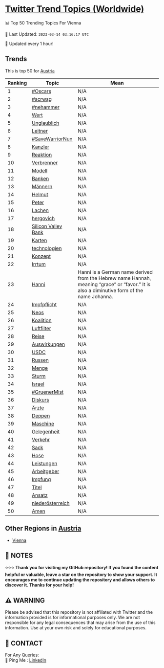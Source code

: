 [Twitter Trend Topics (Worldwide)](https://github.com/ErcinDedeoglu/Twitter-Trend-Topics)
==========


📊 Top 50 Trending Topics For Vienna

📆 Last Updated: `2023-03-14 03:16:17 UTC`

🔧 Updated every 1 hour!


## Trends

This is top 50 for [Austria](</Austria>)

| Ranking | Topic | Mean |
| ------- | ------------ | ------------ |
| 1 | [#Oscars](http://twitter.com/search?q=%23Oscars) | N/A |
| 2 | [#scrwsg](http://twitter.com/search?q=%23scrwsg) | N/A |
| 3 | [#nehammer](http://twitter.com/search?q=%23nehammer) | N/A |
| 4 | [Wert](http://twitter.com/search?q=Wert) | N/A |
| 5 | [Unglaublich](http://twitter.com/search?q=Unglaublich) | N/A |
| 6 | [Leitner](http://twitter.com/search?q=Leitner) | N/A |
| 7 | [#SaveWarriorNun](http://twitter.com/search?q=%23SaveWarriorNun) | N/A |
| 8 | [Kanzler](http://twitter.com/search?q=Kanzler) | N/A |
| 9 | [Reaktion](http://twitter.com/search?q=Reaktion) | N/A |
| 10 | [Verbrenner](http://twitter.com/search?q=Verbrenner) | N/A |
| 11 | [Modell](http://twitter.com/search?q=Modell) | N/A |
| 12 | [Banken](http://twitter.com/search?q=Banken) | N/A |
| 13 | [Männern](http://twitter.com/search?q=M%c3%a4nnern) | N/A |
| 14 | [Helmut](http://twitter.com/search?q=Helmut) | N/A |
| 15 | [Peter](http://twitter.com/search?q=Peter) | N/A |
| 16 | [Lachen](http://twitter.com/search?q=Lachen) | N/A |
| 17 | [hergovich](http://twitter.com/search?q=hergovich) | N/A |
| 18 | [Silicon Valley Bank](http://twitter.com/search?q=Silicon+Valley+Bank) | N/A |
| 19 | [Karten](http://twitter.com/search?q=Karten) | N/A |
| 20 | [technologien](http://twitter.com/search?q=technologien) | N/A |
| 21 | [Konzept](http://twitter.com/search?q=Konzept) | N/A |
| 22 | [Irrtum](http://twitter.com/search?q=Irrtum) | N/A |
| 23 | [Hanni](http://twitter.com/search?q=Hanni) | Hanni is a German name derived from the Hebrew name Hannah, meaning “grace” or “favor.” It is also a diminutive form of the name Johanna. |
| 24 | [Impfpflicht](http://twitter.com/search?q=Impfpflicht) | N/A |
| 25 | [Neos](http://twitter.com/search?q=Neos) | N/A |
| 26 | [Koalition](http://twitter.com/search?q=Koalition) | N/A |
| 27 | [Luftfilter](http://twitter.com/search?q=Luftfilter) | N/A |
| 28 | [Reise](http://twitter.com/search?q=Reise) | N/A |
| 29 | [Auswirkungen](http://twitter.com/search?q=Auswirkungen) | N/A |
| 30 | [USDC](http://twitter.com/search?q=USDC) | N/A |
| 31 | [Russen](http://twitter.com/search?q=Russen) | N/A |
| 32 | [Menge](http://twitter.com/search?q=Menge) | N/A |
| 33 | [Sturm](http://twitter.com/search?q=Sturm) | N/A |
| 34 | [Israel](http://twitter.com/search?q=Israel) | N/A |
| 35 | [#GruenerMist](http://twitter.com/search?q=%23GruenerMist) | N/A |
| 36 | [Diskurs](http://twitter.com/search?q=Diskurs) | N/A |
| 37 | [Ärzte](http://twitter.com/search?q=%c3%84rzte) | N/A |
| 38 | [Deppen](http://twitter.com/search?q=Deppen) | N/A |
| 39 | [Maschine](http://twitter.com/search?q=Maschine) | N/A |
| 40 | [Gelegenheit](http://twitter.com/search?q=Gelegenheit) | N/A |
| 41 | [Verkehr](http://twitter.com/search?q=Verkehr) | N/A |
| 42 | [Sack](http://twitter.com/search?q=Sack) | N/A |
| 43 | [Hose](http://twitter.com/search?q=Hose) | N/A |
| 44 | [Leistungen](http://twitter.com/search?q=Leistungen) | N/A |
| 45 | [Arbeitgeber](http://twitter.com/search?q=Arbeitgeber) | N/A |
| 46 | [Impfung](http://twitter.com/search?q=Impfung) | N/A |
| 47 | [Titel](http://twitter.com/search?q=Titel) | N/A |
| 48 | [Ansatz](http://twitter.com/search?q=Ansatz) | N/A |
| 49 | [niederösterreich](http://twitter.com/search?q=nieder%c3%b6sterreich) | N/A |
| 50 | [Amen](http://twitter.com/search?q=Amen) | N/A |



## Other Regions in [Austria](</Austria>)

* [Vienna](</Austria/Vienna.md>)



## 📝 NOTES

⭐⭐⭐ **Thank you for visiting my GitHub repository! If you found the content helpful or valuable, leave a star on the repository to show your support. It encourages me to continue updating the repository and allows others to discover it. Thanks for your help!**


## ⚠️ WARNING

Please be advised that this repository is not affiliated with Twitter and the information provided is for informational purposes only. We are not responsible for any legal consequences that may arise from the use of this information. Use at your own risk and solely for educational purposes.


## 📨 CONTACT

 For Any Queries:  
            🏓 Ping Me : [LinkedIn](https://www.linkedin.com/in/ercindedeoglu/)
